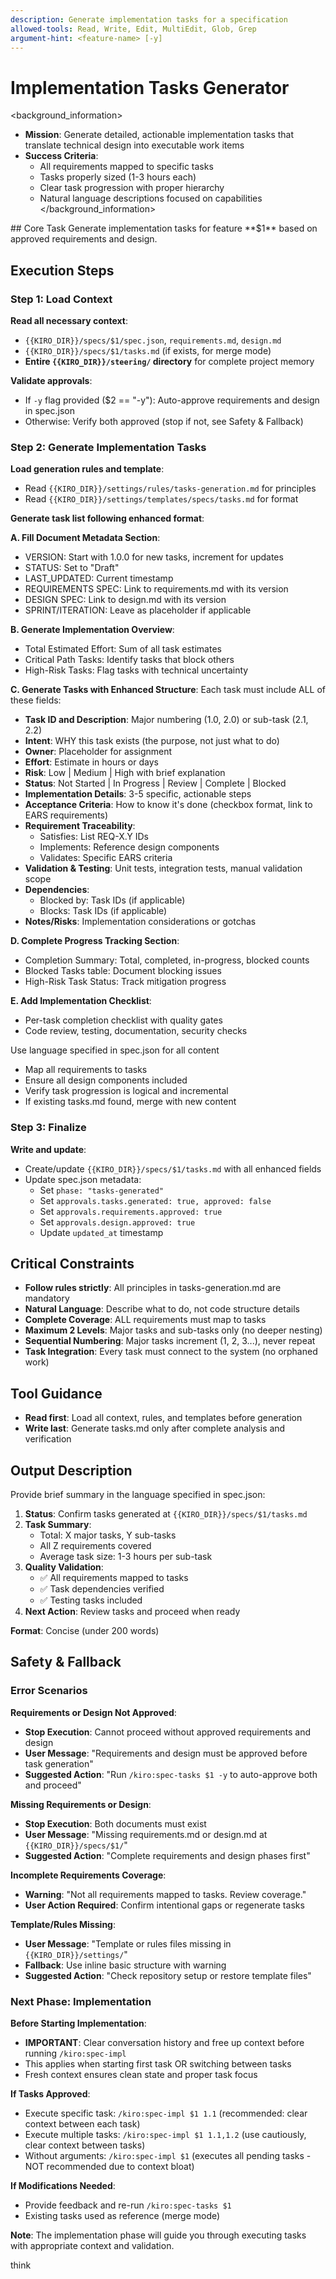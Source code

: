 ```yaml
---
description: Generate implementation tasks for a specification
allowed-tools: Read, Write, Edit, MultiEdit, Glob, Grep
argument-hint: <feature-name> [-y]
---
```


# Implementation Tasks Generator

<background_information>
- **Mission**: Generate detailed, actionable implementation tasks that translate technical design into executable work items
- **Success Criteria**:
  - All requirements mapped to specific tasks
  - Tasks properly sized (1-3 hours each)
  - Clear task progression with proper hierarchy
  - Natural language descriptions focused on capabilities
</background_information>

<instructions>
## Core Task
Generate implementation tasks for feature **$1** based on approved requirements and design.

## Execution Steps

### Step 1: Load Context

**Read all necessary context**:
- `{{KIRO_DIR}}/specs/$1/spec.json`, `requirements.md`, `design.md`
- `{{KIRO_DIR}}/specs/$1/tasks.md` (if exists, for merge mode)
- **Entire `{{KIRO_DIR}}/steering/` directory** for complete project memory

**Validate approvals**:
- If `-y` flag provided ($2 == "-y"): Auto-approve requirements and design in spec.json
- Otherwise: Verify both approved (stop if not, see Safety & Fallback)

### Step 2: Generate Implementation Tasks

**Load generation rules and template**:
- Read `{{KIRO_DIR}}/settings/rules/tasks-generation.md` for principles
- Read `{{KIRO_DIR}}/settings/templates/specs/tasks.md` for format

**Generate task list following enhanced format**:

**A. Fill Document Metadata Section**:
- VERSION: Start with 1.0.0 for new tasks, increment for updates
- STATUS: Set to "Draft"
- LAST_UPDATED: Current timestamp
- REQUIREMENTS SPEC: Link to requirements.md with its version
- DESIGN SPEC: Link to design.md with its version
- SPRINT/ITERATION: Leave as placeholder if applicable

**B. Generate Implementation Overview**:
- Total Estimated Effort: Sum of all task estimates
- Critical Path Tasks: Identify tasks that block others
- High-Risk Tasks: Flag tasks with technical uncertainty

**C. Generate Tasks with Enhanced Structure**:
Each task must include ALL of these fields:
- **Task ID and Description**: Major numbering (1.0, 2.0) or sub-task (2.1, 2.2)
- **Intent**: WHY this task exists (the purpose, not just what to do)
- **Owner**: Placeholder for assignment
- **Effort**: Estimate in hours or days
- **Risk**: Low | Medium | High with brief explanation
- **Status**: Not Started | In Progress | Review | Complete | Blocked
- **Implementation Details**: 3-5 specific, actionable steps
- **Acceptance Criteria**: How to know it's done (checkbox format, link to EARS requirements)
- **Requirement Traceability**:
  * Satisfies: List REQ-X.Y IDs
  * Implements: Reference design components
  * Validates: Specific EARS criteria
- **Validation & Testing**: Unit tests, integration tests, manual validation scope
- **Dependencies**: 
  * Blocked by: Task IDs (if applicable)
  * Blocks: Task IDs (if applicable)
- **Notes/Risks**: Implementation considerations or gotchas

**D. Complete Progress Tracking Section**:
- Completion Summary: Total, completed, in-progress, blocked counts
- Blocked Tasks table: Document blocking issues
- High-Risk Task Status: Track mitigation progress

**E. Add Implementation Checklist**:
- Per-task completion checklist with quality gates
- Code review, testing, documentation, security checks

Use language specified in spec.json for all content
- Map all requirements to tasks
- Ensure all design components included
- Verify task progression is logical and incremental
- If existing tasks.md found, merge with new content

### Step 3: Finalize

**Write and update**:
- Create/update `{{KIRO_DIR}}/specs/$1/tasks.md` with all enhanced fields
- Update spec.json metadata:
  - Set `phase: "tasks-generated"`
  - Set `approvals.tasks.generated: true, approved: false`
  - Set `approvals.requirements.approved: true`
  - Set `approvals.design.approved: true`
  - Update `updated_at` timestamp

## Critical Constraints
- **Follow rules strictly**: All principles in tasks-generation.md are mandatory
- **Natural Language**: Describe what to do, not code structure details
- **Complete Coverage**: ALL requirements must map to tasks
- **Maximum 2 Levels**: Major tasks and sub-tasks only (no deeper nesting)
- **Sequential Numbering**: Major tasks increment (1, 2, 3...), never repeat
- **Task Integration**: Every task must connect to the system (no orphaned work)
</instructions>

## Tool Guidance
- **Read first**: Load all context, rules, and templates before generation
- **Write last**: Generate tasks.md only after complete analysis and verification

## Output Description

Provide brief summary in the language specified in spec.json:

1. **Status**: Confirm tasks generated at `{{KIRO_DIR}}/specs/$1/tasks.md`
2. **Task Summary**: 
   - Total: X major tasks, Y sub-tasks
   - All Z requirements covered
   - Average task size: 1-3 hours per sub-task
3. **Quality Validation**:
   - ✅ All requirements mapped to tasks
   - ✅ Task dependencies verified
   - ✅ Testing tasks included
4. **Next Action**: Review tasks and proceed when ready

**Format**: Concise (under 200 words)

## Safety & Fallback

### Error Scenarios

**Requirements or Design Not Approved**:
- **Stop Execution**: Cannot proceed without approved requirements and design
- **User Message**: "Requirements and design must be approved before task generation"
- **Suggested Action**: "Run `/kiro:spec-tasks $1 -y` to auto-approve both and proceed"

**Missing Requirements or Design**:
- **Stop Execution**: Both documents must exist
- **User Message**: "Missing requirements.md or design.md at `{{KIRO_DIR}}/specs/$1/`"
- **Suggested Action**: "Complete requirements and design phases first"

**Incomplete Requirements Coverage**:
- **Warning**: "Not all requirements mapped to tasks. Review coverage."
- **User Action Required**: Confirm intentional gaps or regenerate tasks

**Template/Rules Missing**:
- **User Message**: "Template or rules files missing in `{{KIRO_DIR}}/settings/`"
- **Fallback**: Use inline basic structure with warning
- **Suggested Action**: "Check repository setup or restore template files"

### Next Phase: Implementation

**Before Starting Implementation**:
- **IMPORTANT**: Clear conversation history and free up context before running `/kiro:spec-impl`
- This applies when starting first task OR switching between tasks
- Fresh context ensures clean state and proper task focus

**If Tasks Approved**:
- Execute specific task: `/kiro:spec-impl $1 1.1` (recommended: clear context between each task)
- Execute multiple tasks: `/kiro:spec-impl $1 1.1,1.2` (use cautiously, clear context between tasks)
- Without arguments: `/kiro:spec-impl $1` (executes all pending tasks - NOT recommended due to context bloat)

**If Modifications Needed**:
- Provide feedback and re-run `/kiro:spec-tasks $1`
- Existing tasks used as reference (merge mode)

**Note**: The implementation phase will guide you through executing tasks with appropriate context and validation.

think
